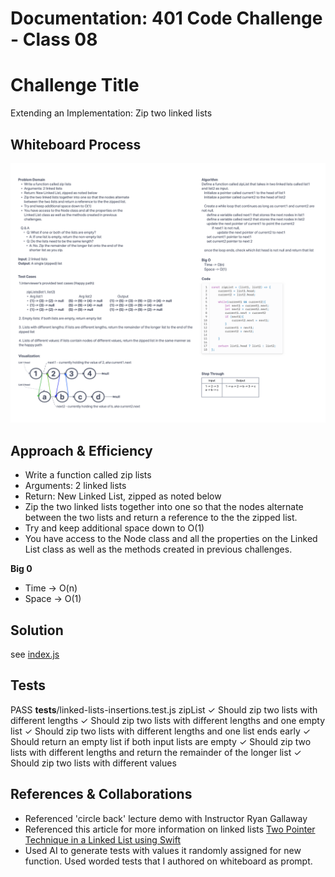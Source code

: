 # Documentation: 401 Code Challenge - Class 08

# Challenge Title
Extending an Implementation: Zip two linked lists

## Whiteboard Process
![whiteboard](401-challenges/assets/whiteboard-08.png)

## Approach & Efficiency
- Write a function called zip lists
- Arguments: 2 linked lists
- Return: New Linked List, zipped as noted below
- Zip the two linked lists together into one so that the nodes alternate between the two lists and return a reference to the the zipped list.
- Try and keep additional space down to O(1)
- You have access to the Node class and all the properties on the Linked List class as well as the methods created in previous challenges.

**Big 0**
- Time -> O(n)
- Space -> O(1)

## Solution

see [index.js](401-challenges/class-06/linked-list-insertions/index.js)

## Tests
 PASS  __tests__/linked-lists-insertions.test.js
  zipList
    ✓ Should zip two lists with different lengths
    ✓ Should zip two lists with different lengths and one empty list
    ✓ Should zip two lists with different lengths and one list ends early
    ✓ Should return an empty list if both input lists are empty
    ✓ Should zip two lists with different lengths and return the remainder of the longer list
    ✓ Should zip two lists with different values


## References & Collaborations

- Referenced 'circle back' lecture demo with Instructor Ryan Gallaway
- Referenced this article for more information on linked lists [Two Pointer Technique in a Linked List using Swift](https://www.codecademy.com/article/the-two-pointer-technique-in-a-linked-list-swift)
- Used AI to generate tests with values it randomly assigned for new function. Used worded tests that I authored on whiteboard as prompt.
